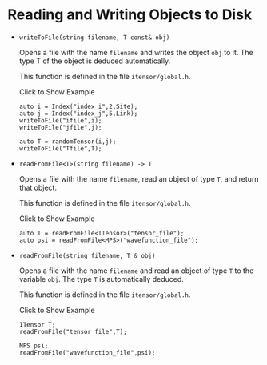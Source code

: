 # Reading and Writing Objects to Disk #


* `writeToFile(string filename, T const& obj)`

  Opens a file with the name `filename` and writes the object `obj` to it.
  The type T of the object is deduced automatically.

  This function is defined in the file `itensor/global.h`.

  <div class="example_clicker">Click to Show Example</div>

      auto i = Index("index_i",2,Site);
      auto j = Index("index_j",5,Link);
      writeToFile("ifile",i);
      writeToFile("jfile",j);

      auto T = randomTensor(i,j);
      writeToFile("Tfile",T);
        

* `readFromFile<T>(string filename) -> T`

  Opens a file with the name `filename`, read an object of
  type `T`, and return that object.

  This function is defined in the file `itensor/global.h`.

  <div class="example_clicker">Click to Show Example</div>

      auto T = readFromFile<ITensor>("tensor_file");
      auto psi = readFromFile<MPS>("wavefunction_file");

* `readFromFile(string filename, T & obj)`

  Opens a file with the name `filename` and read an object of
  type `T` to the variable `obj`. The type `T` is automatically
  deduced.

  This function is defined in the file `itensor/global.h`.

  <div class="example_clicker">Click to Show Example</div>

      ITensor T;
      readFromFile("tensor_file",T);

      MPS psi;
      readFromFile("wavefunction_file",psi);
